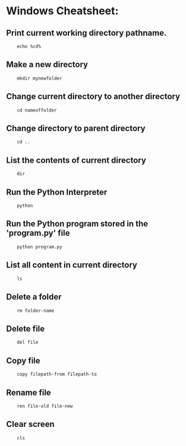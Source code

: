 # Windows Cheatsheet:

## Print current working directory pathname.
		echo %cd%

## Make a new directory
		mkdir mynewfolder

## Change current directory to another directory
		cd nameoffolder

## Change directory to parent directory
		cd ..

## List the contents of current directory
		dir

## Run the Python Interpreter
		python

## Run the Python program stored in the 'program.py' file
		python program.py

## List all content in current directory
		ls
## Delete a folder
        rm folder-name
## Delete file
        del file
## Copy file
        copy filepath-from filepath-to
## Rename file
        ren file-old file-new
## Clear screen
        cls


